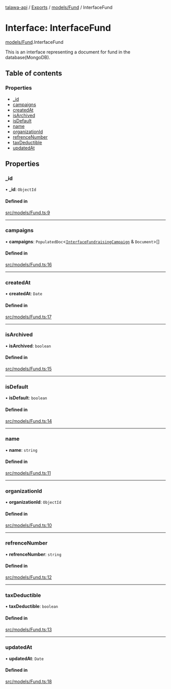 [talawa-api](../README.md) / [Exports](../modules.md) / [models/Fund](../modules/models_Fund.md) / InterfaceFund

# Interface: InterfaceFund

[models/Fund](../modules/models_Fund.md).InterfaceFund

This is an interface representing a document for fund in the database(MongoDB).

## Table of contents

### Properties

- [\_id](models_Fund.InterfaceFund.md#_id)
- [campaigns](models_Fund.InterfaceFund.md#campaigns)
- [createdAt](models_Fund.InterfaceFund.md#createdat)
- [isArchived](models_Fund.InterfaceFund.md#isarchived)
- [isDefault](models_Fund.InterfaceFund.md#isdefault)
- [name](models_Fund.InterfaceFund.md#name)
- [organizationId](models_Fund.InterfaceFund.md#organizationid)
- [refrenceNumber](models_Fund.InterfaceFund.md#refrencenumber)
- [taxDeductible](models_Fund.InterfaceFund.md#taxdeductible)
- [updatedAt](models_Fund.InterfaceFund.md#updatedat)

## Properties

### \_id

• **\_id**: `ObjectId`

#### Defined in

[src/models/Fund.ts:9](https://github.com/PalisadoesFoundation/talawa-api/blob/708df7e/src/models/Fund.ts#L9)

___

### campaigns

• **campaigns**: `PopulatedDoc`\<[`InterfaceFundraisingCampaign`](models_FundraisingCampaign.InterfaceFundraisingCampaign.md) & `Document`\>[]

#### Defined in

[src/models/Fund.ts:16](https://github.com/PalisadoesFoundation/talawa-api/blob/708df7e/src/models/Fund.ts#L16)

___

### createdAt

• **createdAt**: `Date`

#### Defined in

[src/models/Fund.ts:17](https://github.com/PalisadoesFoundation/talawa-api/blob/708df7e/src/models/Fund.ts#L17)

___

### isArchived

• **isArchived**: `boolean`

#### Defined in

[src/models/Fund.ts:15](https://github.com/PalisadoesFoundation/talawa-api/blob/708df7e/src/models/Fund.ts#L15)

___

### isDefault

• **isDefault**: `boolean`

#### Defined in

[src/models/Fund.ts:14](https://github.com/PalisadoesFoundation/talawa-api/blob/708df7e/src/models/Fund.ts#L14)

___

### name

• **name**: `string`

#### Defined in

[src/models/Fund.ts:11](https://github.com/PalisadoesFoundation/talawa-api/blob/708df7e/src/models/Fund.ts#L11)

___

### organizationId

• **organizationId**: `ObjectId`

#### Defined in

[src/models/Fund.ts:10](https://github.com/PalisadoesFoundation/talawa-api/blob/708df7e/src/models/Fund.ts#L10)

___

### refrenceNumber

• **refrenceNumber**: `string`

#### Defined in

[src/models/Fund.ts:12](https://github.com/PalisadoesFoundation/talawa-api/blob/708df7e/src/models/Fund.ts#L12)

___

### taxDeductible

• **taxDeductible**: `boolean`

#### Defined in

[src/models/Fund.ts:13](https://github.com/PalisadoesFoundation/talawa-api/blob/708df7e/src/models/Fund.ts#L13)

___

### updatedAt

• **updatedAt**: `Date`

#### Defined in

[src/models/Fund.ts:18](https://github.com/PalisadoesFoundation/talawa-api/blob/708df7e/src/models/Fund.ts#L18)
